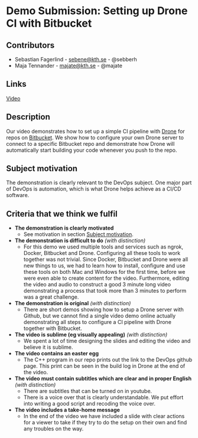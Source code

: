 
# Demo Submission: Setting up Drone CI with Bitbucket


## Contributors
* Sebastian Fagerlind - sebene@kth.se - @sebberh
* Maja Tennander - majate@kth.se - @majate


## Links
[Video](https://youtu.be/lAP04JPB78g)

## Description
Our video demonstrates how to set up a simple CI pipeline with [Drone](https://www.drone.io/) for repos on [Bitbucket](https://bitbucket.org). We show how to configure your own Drone server to connect to a specific Bitbucket repo and demonstrate how Drone will automatically start building your code whenever you push to the repo.

## Subject motivation
The demonstration is clearly relevant to the DevOps subject. One major part of DevOps is automation, which is what Drone helps achieve as a CI/CD software.

## Criteria that we think we fulfil
- **The demonstration is clearly motivated**
  - See motivation in section [Subject motivation](#subject-motivation).
- **The demonstration is difficult to do** *(with distinction)*
  - For this demo we used multiple tools and services such as ngrok,  Docker, Bitbucket and Drone. Configuring all these tools to work together was not trivial. Since Docker, Bitbucket and Drone were all new things to us, we had to learn how to install, configure and use these tools on both Mac and Windows for the first time, before we were even able to create content for the video. Furthermore, editing the video and audio to construct a good 3 minute long video demonstrating a process that took more than 3 minutes to perform was a great challenge.
- **The demonstration is original** *(with distinction)*
  - There are short demos showing how to setup a Drone server with Github, but we cannot find a single video demo online actually demonstrating all steps to configure a CI pipeline with Drone together with Bitbucket.
- **The video is sublime (eg visually appealing)** *(with distinction)*
  - We spent a lot of time designing the slides and editing the video and believe it is sublime.
- **The video contains an easter egg**
  - The C++ program in our repo prints out the link to the DevOps github page. This print can be seen in the build log in Drone at the end of the video.
- **The video must contain subtitles which are clear and in proper English** *(with distinction)*
  - There are subtitles that can be turned on in youtube.
  - There is a voice over that is clearly understandable.  We put effort into writing a good script and recoding the voice over.
- **The video includes a take-home message**
  - In the end of the video we have included a slide with clear actions for a viewer to take if they try to do the setup on their own and find any troubles on the way.
